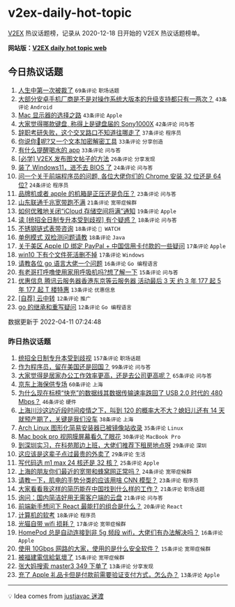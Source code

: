 # v2ex-daily-hot-topic

[V2EX](https://www.v2ex.com/) 热议话题榜，记录从 2020-12-18 日开始的 V2EX 热议话题榜单。

**网站版：[V2EX daily hot topic web](https://boojack.github.io/v2ex-daily-hot-topic-web/)**

## 今日热议话题

<!-- TODAY BEGIN -->

1. [人生中第一次被裁了](https://www.v2ex.com/t/846185) `69条评论` `职场话题`
1. [大部分安卓手机厂商是不是对操作系统大版本的升级支持都只有一两次？](https://www.v2ex.com/t/846187) `43条评论` `Android`
1. [Mac 显示器的选择之路](https://www.v2ex.com/t/846202) `43条评论` `Apple`
1. [大家觉得哪款键盘, 称得上是键盘届的 Sony1000X](https://www.v2ex.com/t/846180) `42条评论` `问与答`
1. [辞职考研失败，这个交叉路口不知道往哪走了](https://www.v2ex.com/t/846237) `37条评论` `程序员`
1. [你说你🐴呢?又一个文本加密解密工具](https://www.v2ex.com/t/846245) `33条评论` `分享创造`
1. [有什么提醒喝水的 app](https://www.v2ex.com/t/846229) `33条评论` `问与答`
1. [[必学] V2EX 发布图文帖子的方法](https://www.v2ex.com/t/846267) `26条评论` `分享发现`
1. [装了 Windows11，进不去 BIOS 了](https://www.v2ex.com/t/846257) `24条评论` `问与答`
1. [问一个关于前端程序员的问题, 各位大佬你们的 Chrome 安装 32 位还是 64 位?](https://www.v2ex.com/t/846246) `24条评论` `程序员`
1. [品牌机或者 apple 的机箱是正压还是负压？](https://www.v2ex.com/t/846204) `23条评论` `问与答`
1. [山东联通千兆宽带跑不满](https://www.v2ex.com/t/846189) `21条评论` `宽带症候群`
1. [如何优雅地关闭“iCloud 存储空间将满”通知](https://www.v2ex.com/t/846199) `19条评论` `Apple`
1. [读 [统招全日制专升本受到歧视] 有个疑惑？](https://www.v2ex.com/t/846249) `18条评论` `问与答`
1. [不锈钢链式表带咨询](https://www.v2ex.com/t/846208) `18条评论` ` WATCH`
1. [单例模式 双检测问题请教](https://www.v2ex.com/t/846190) `18条评论` `Java`
1. [关于美区 Apple ID 绑定 PayPal + 中国信用卡付款的一些疑问](https://www.v2ex.com/t/846209) `17条评论` `Apple`
1. [win10 下有个文件死活删不掉](https://www.v2ex.com/t/846198) `17条评论` `Windows`
1. [请教各位 go 语言大佬一个问题](https://www.v2ex.com/t/846241) `16条评论` `Go 编程语言`
1. [有老哥打呼噜使用家用呼吸机吗?想了解一下](https://www.v2ex.com/t/846251) `15条评论` `问与答`
1. [优惠信息 腾讯云服务器香港东京等云服务器 活动最后 3 天 约 3 年 177 起 5 年 177 起 T 楼特惠](https://www.v2ex.com/t/846186) `13条评论` `优惠信息`
1. [[自荐] 云中转](https://www.v2ex.com/t/846259) `12条评论` `推广`
1. [go 的继承和重写疑问](https://www.v2ex.com/t/846220) `12条评论` `Go 编程语言`

数据更新于 2022-04-11 07:24:48

<!-- TODAY END -->

### 昨日热议话题

<!-- YESTERDAY BEGIN -->

1. [统招全日制专升本受到歧视](https://www.v2ex.com/t/846076) `157条评论` `职场话题`
1. [作为程序员，留在美国还是回国？](https://www.v2ex.com/t/846009) `99条评论` `问与答`
1. [大家觉得是居家办公工作效率更高，还是去公司更高呢？](https://www.v2ex.com/t/846046) `65条评论` `问与答`
1. [京东上海保供专场](https://www.v2ex.com/t/846040) `60条评论` `上海`
1. [为什么现在标榜“快充”的数据线其数据传输速率跌回了 USB 2.0 时代的 480 Mbps？](https://www.v2ex.com/t/846115) `46条评论` `硬件`
1. [上海川沙这边近段时间疫情之下，叫到 120 的概率大不大？媳妇儿还有 14 天就预产期了，关键是我们没车](https://www.v2ex.com/t/846121) `38条评论` `上海`
1. [Arch Linux 图形化简易安装器已被镜像站收录](https://www.v2ex.com/t/846023) `35条评论` `Linux`
1. [Mac book pro 视网膜屏幕看久了眼花](https://www.v2ex.com/t/846043) `30条评论` `MacBook Pro`
1. [到深圳实习，在科苑那边上班，大佬们推荐下租房地点呀](https://www.v2ex.com/t/846056) `29条评论` `深圳`
1. [这应该是这辈子点过最贵的外卖了](https://www.v2ex.com/t/846095) `29条评论` `生活`
1. [写代码选 m1 max 24 核还是 32 核？](https://www.v2ex.com/t/846106) `25条评论` `Apple`
1. [上海的朋友你们最近的宽带和蜂窝网正常吗？](https://www.v2ex.com/t/845999) `24条评论` `宽带症候群`
1. [请教一下，肌电的手势分类的应该用啥 CNN 模型？](https://www.v2ex.com/t/846113) `23条评论` `程序员`
1. [大家看看我这样的简历能在中国找到什么样的工作？](https://www.v2ex.com/t/846137) `21条评论` `职场话题`
1. [询问：国内简洁好用无需客户端的云盘](https://www.v2ex.com/t/846088) `21条评论` `问与答`
1. [前端新手想问下 React 最能打的组合是什么？](https://www.v2ex.com/t/846126) `20条评论` `React`
1. [计算机的软考](https://www.v2ex.com/t/846136) `18条评论` `程序员`
1. [光猫自带 wifi 损耗？](https://www.v2ex.com/t/846132) `17条评论` `宽带症候群`
1. [HomePod 总是自动连接到非 5g 频段 wifi，大佬们有办法解决吗？](https://www.v2ex.com/t/846025) `16条评论` `Apple`
1. [使用 10Gbps 网路的大家，使用的是什么安全软件？](https://www.v2ex.com/t/846102) `15条评论` `宽带症候群`
1. [被福建電信給氣壞了](https://www.v2ex.com/t/846020) `15条评论` `宽带症候群`
1. [张大妈搜索 master3 349 下单了](https://www.v2ex.com/t/846166) `13条评论` `分享发现`
1. [充了 Apple 礼品卡但是付款前需要验证支付方式，怎么办？](https://www.v2ex.com/t/846140) `13条评论` `Apple`

<!-- YESTERDAY END -->

---

💡 Idea comes from [justjavac 迷渡](https://github.com/justjavac/)
